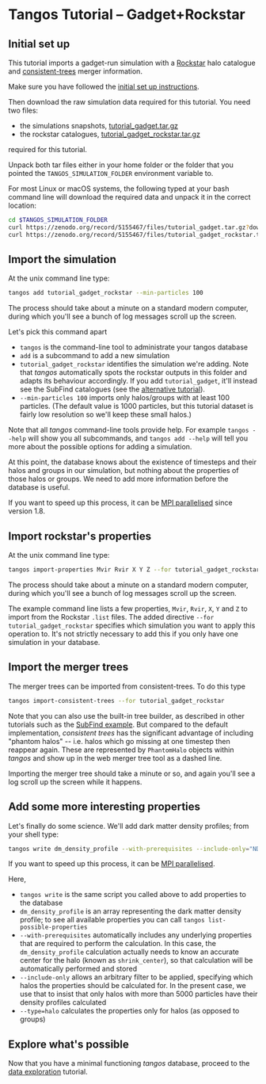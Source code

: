 Tangos Tutorial – Gadget+Rockstar
=================================

Initial set up
--------------

This tutorial imports a gadget-run simulation with a [Rockstar](https://bitbucket.org/gfcstanford/rockstar/)
halo catalogue and [consistent-trees](https://bitbucket.org/pbehroozi/consistent-trees) merger information.

Make sure you have followed the [initial set up instructions](index.md).

Then download the raw simulation data
required for this tutorial. You need two files:

 - the simulations snapshots, [tutorial_gadget.tar.gz](https://zenodo.org/record/5155467/files/tutorial_gadget.tar.gz?download=1)
 - the rockstar catalogues, [tutorial_gadget_rockstar.tar.gz](https://zenodo.org/record/5155467/files/tutorial_gadget_rockstar.tar.gz?download=1)

required for this tutorial.

Unpack both tar files either in your home folder or the folder that you pointed the `TANGOS_SIMULATION_FOLDER` environment
variable to.

For most Linux or macOS systems, the following typed at your bash command line will download the required data and
unpack it in the correct location:

```bash
cd $TANGOS_SIMULATION_FOLDER
curl https://zenodo.org/record/5155467/files/tutorial_gadget.tar.gz?download=1 | tar -xz
curl https://zenodo.org/record/5155467/files/tutorial_gadget_rockstar.tar.gz?download=1 | tar -xz
```

Import the simulation
---------------------

At the unix command line type:

```bash
tangos add tutorial_gadget_rockstar --min-particles 100
```

The process should take about a minute on a standard modern computer, during which you'll see a bunch of log messages
scroll up the screen.

 Let's pick this command apart

  * `tangos` is the command-line tool to administrate your tangos database
  * `add` is a subcommand to add a new simulation
  * `tutorial_gadget_rockstar` identifies the simulation we're adding. Note that _tangos_ automatically spots the
    rockstar outputs in this folder and adapts its behaviour accordingly. If you add `tutorial_gadget`, it'll instead
    see the SubFind catalogues (see the [alternative tutorial](first_steps_gadget+subfind.md)).
  * `--min-particles 100` imports only halos/groups with at least 100 particles.
  (The default value is 1000 particles, but this tutorial dataset is fairly low resolution so we'll keep these small halos.)


Note that all _tangos_ command-line tools provide help. For example `tangos --help` will show you all subcommands, and `tangos add --help` will tell you more about the possible options for adding a simulation.

At this point, the database knows about the existence of timesteps and their halos and groups in our simulation, but nothing about the properties of those halos or groups. We need to add more information before the database is useful.

If you want to speed up this process, it can be [MPI parallelised](mpi.md) since version 1.8.



Import rockstar's properties
---------------------------

At the unix command line type:

```bash
tangos import-properties Mvir Rvir X Y Z --for tutorial_gadget_rockstar
```

The process should take about a minute on a standard modern computer, during which you'll see a bunch of log messages scroll up the screen.

The example command line lists a few properties, `Mvir`, `Rvir`, `X`, `Y` and `Z` to import from
the Rockstar `.list` files. The added directive
`--for tutorial_gadget_rockstar` specifies which simulation you want to apply this operation to. It's not strictly
necessary to add this if you only have one simulation in your database.

Import the merger trees
-------------------------

The merger trees can be imported from consistent-trees.  To do this type

```bash
tangos import-consistent-trees --for tutorial_gadget_rockstar
```

Note that you can also use the built-in tree builder, as described in other tutorials such as the
[SubFind example](first_steps_gadget+subfind.md). But compared to the default implementation, _consistent
trees_ has the significant advantage of including "phantom halos" -- i.e. halos which go missing at one
timestep then reappear again. These are represented by `PhantomHalo` objects within _tangos_ and show up
in the web merger tree tool as a dashed line.

Importing the merger tree should take a minute or so,  and again you'll see a log scroll
up the screen while it happens.


Add some more interesting properties
------------------------------------

Let's finally do some science. We'll add dark matter density profiles; from your shell type:

```bash
tangos write dm_density_profile --with-prerequisites --include-only="NDM()>5000" --type=halo --for tutorial_gadget_rockstar
```

If you want to speed up this process, it can be [MPI parallelised](mpi.md).

Here,
 * `tangos write` is the same script you called above to add properties to the database
 * `dm_density_profile` is an array representing the dark matter density profile; to see all available properties
   you can call `tangos list-possible-properties`
 * `--with-prerequisites` automatically includes  any underlying properties that are required to perform the calculation. In this case,
   the `dm_density_profile` calculation actually needs to know an accurate center for the halo (known as `shrink_center`),
   so that calculation will be automatically performed and stored
 * `--include-only` allows an arbitrary filter to be applied, specifying which halos the properties should be calculated
   for. In the present case, we use that to insist that only halos with more than 5000 particles have their density profiles
   calculated
 * `--type=halo` calculates the properties only for halos (as opposed to groups)



Explore what's possible
-----------------------

Now that you have a minimal functioning _tangos_ database, proceed to the [data exploration](data_exploration.md) tutorial.
